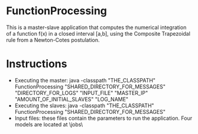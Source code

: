 # FunctionProcessing

This is a master-slave application that computes the numerical integration of a function f(x) in a closed interval [a,b], using the Composite Trapezoidal rule from a Newton-Cotes postulation.

# Instructions

- Executing the master: java -classpath "THE_CLASSPATH" FunctionProcessing "SHARED_DIRECTORY_FOR_MESSAGES" "DIRECTORY_FOR_LOGS" "INPUT_FILE" "MASTER_IP" "AMOUNT_OF_INITIAL_SLAVES" "LOG_NAME"
- Executing the slaves: java -classpath "THE_CLASSPATH" FunctionProcessing "SHARED_DIRECTORY_FOR_MESSAGES"
- Input files: these files contain the parameters to run the application. Four models are located at \jobs\
